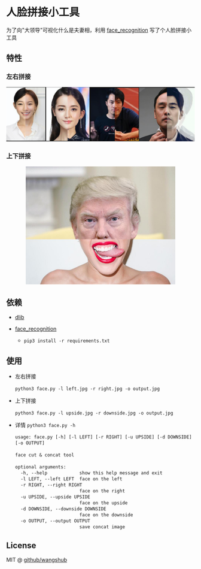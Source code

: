 # 人脸拼接小工具

为了向"大领导"可视化什么是夫妻相，利用 [face_recognition](https://github.com/ageitgey/face_recognition#installation-options) 写了个人脸拼接小工具

## 特性

### 左右拼接
<center>
    <img src="./output/joint.png">
</center>

### 上下拼接

<center>
    <img src="./output/5.jpg"  width="400">
</center>

## 依赖

- [dlib](https://github.com/davisking/dlib.git)

- [face_recognition](https://github.com/ageitgey/face_recognition#installation-options)

    -  `pip3 install -r requirements.txt`

## 使用

- 左右拼接

    `python3 face.py -l left.jpg -r right.jpg -o output.jpg `

- 上下拼接

    `python3 face.py -l upside.jpg -r downside.jpg -o output.jpg `

- 详情 `python3 face.py -h`

    ```text
    usage: face.py [-h] [-l LEFT] [-r RIGHT] [-u UPSIDE] [-d DOWNSIDE] [-o OUTPUT]
    
    face cut & concat tool
    
    optional arguments:
      -h, --help            show this help message and exit
      -l LEFT, --left LEFT  face on the left
      -r RIGHT, --right RIGHT
                            face on the right
      -u UPSIDE, --upside UPSIDE
                            face on the upside
      -d DOWNSIDE, --downside DOWNSIDE
                            face on the downside
      -o OUTPUT, --output OUTPUT
                            save concat image
    
    ```
    
## License

MIT @ [github/wangshub](https://github.com/wangshub)